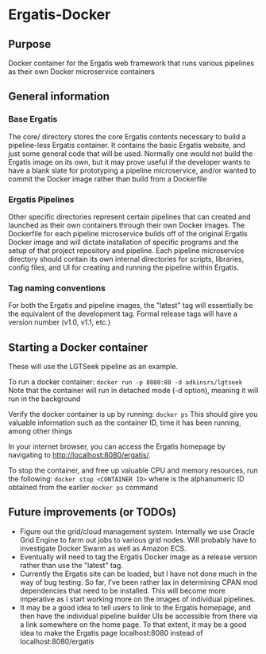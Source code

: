 # Ergatis-Docker

## Purpose
Docker container for the Ergatis web framework that runs various pipelines as their own Docker microservice containers

## General information

### Base Ergatis
The core/ directory stores the core Ergatis contents necessary to build a pipeline-less Ergatis container.  It contains the basic Ergatis website, and just some general code that will be used.  Normally one would not build the Ergatis image on its own, but it may prove useful if the developer wants to have a blank slate for prototyping a pipeline microservice, and/or wanted to commit the Docker image rather than build from a Dockerfile

### Ergatis Pipelines
Other specific directories represent certain pipelines that can created and launched as their own containers through their own Docker images.  The Dockerfile for each pipeline microservice builds off of the original Ergatis Docker image and will dictate installation of specific programs and the setup of that project repository and pipeline.  Each pipeline microservice directory should contain its own internal directories for scripts, libraries, config files, and UI for creating and running the pipeline within Ergatis.

### Tag naming conventions
For both the Ergatis and pipeline images, the "latest" tag will essentially be the equivalent of the development tag.  Formal release tags will have a version number (v1.0, v1.1, etc.)

## Starting a Docker container
These will use the LGTSeek pipeline as an example.

To run a docker container:
`docker run -p 8080:80 -d adkinsrs/lgtseek`
Note that the container will run in detached mode (-d option), meaning it will run in the background

Verify the docker container is up by running:
`docker ps`
This should give you valuable information such as the container ID, time it has been running, among other things

In your internet browser, you can access the Ergatis homepage by navigating to [http://localhost:8080/ergatis/](http://localhost:8080/ergatis/).

To stop the container, and free up valuable CPU and memory resources, run the following:
`docker stop <CONTAINER ID>`
where <CONTAINER ID>  is the alphanumeric ID obtained from the earlier `docker ps` command

## Future improvements (or TODOs)
* Figure out the grid/cloud management system.  Internally we use Oracle Grid Engine to farm out jobs to various grid nodes.  Will probably have to investigate Docker Swarm as well as Amazon ECS.
* Eventually will need to tag the Ergatis Docker image as a release version rather than use the "latest" tag.
* Currently the Ergatis site can be loaded, but I have not done much in the way of bug testing.  So far, I've been rather lax in determining CPAN mod dependencies that need to be installed.  This will become more imperative as I start working more on the images of individual pipelines.
* It may be a good idea to tell users to link to the Ergatis homepage, and then have the individual pipeline builder UIs be accessible from there via a link somewhere on the home page.  To that extent, it may be a good idea to make the Ergatis page localhost:8080 instead of localhost:8080/ergatis
